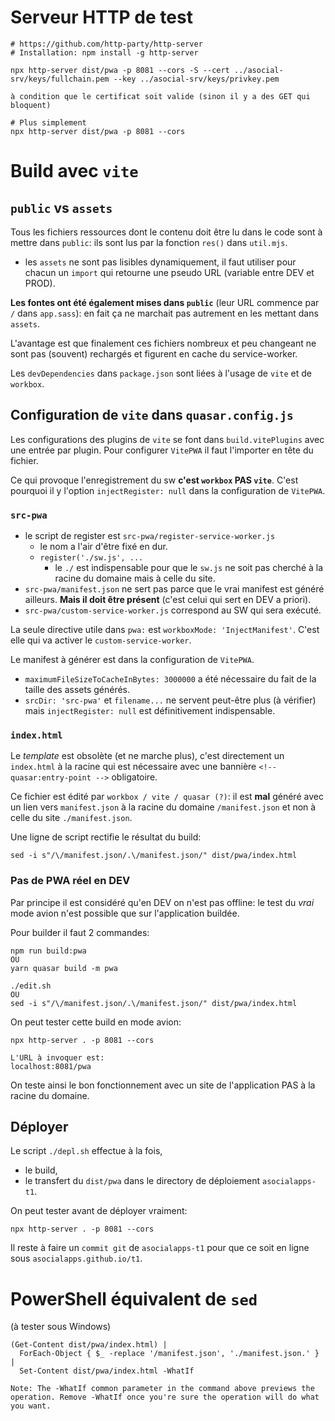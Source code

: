 # Serveur HTTP de test

    # https://github.com/http-party/http-server
    # Installation: npm install -g http-server

    npx http-server dist/pwa -p 8081 --cors -S --cert ../asocial-srv/keys/fullchain.pem --key ../asocial-srv/keys/privkey.pem

    à condition que le certificat soit valide (sinon il y a des GET qui bloquent)

    # Plus simplement
    npx http-server dist/pwa -p 8081 --cors

# Build avec `vite`

## `public` vs `assets`
Tous les fichiers ressources dont le contenu doit être lu dans le code sont à mettre dans `public`: ils sont lus par la fonction `res()` dans `util.mjs`.
- les `assets` ne sont pas lisibles dynamiquement, il faut utiliser pour chacun un `import` qui retourne une pseudo URL (variable entre DEV et PROD).

**Les fontes ont été également mises dans `public`** (leur URL commence par `/` dans `app.sass`): en fait ça ne marchait pas autrement en les mettant dans `assets`.

L'avantage est que finalement ces fichiers nombreux et peu changeant ne sont pas (souvent) rechargés et figurent en cache du service-worker.

Les `devDependencies` dans `package.json` sont liées à l'usage de `vite` et de `workbox`.

## Configuration de `vite` dans `quasar.config.js`
Les configurations des plugins de `vite` se font dans `build.vitePlugins` avec une entrée par plugin. Pour configurer `VitePWA` il faut l'importer en tête du fichier.

Ce qui provoque l'enregistrement du sw **c'est `workbox` PAS `vite`**. C'est pourquoi il y l'option `injectRegister: null` dans la configuration de `VitePWA`.

### `src-pwa`
- le script de register est `src-pwa/register-service-worker.js`
  - le nom a l'air d'être fixé en dur.
  - `register('./sw.js', ...`
    - le `./` est indispensable pour que le `sw.js` ne soit pas cherché à la racine du domaine mais à celle du site.
- `src-pwa/manifest.json` ne sert pas parce que le vrai manifest est généré ailleurs. **Mais il doit être présent** (c'est celui qui sert en DEV a priori).
- `src-pwa/custom-service-worker.js` correspond au SW qui sera exécuté.

La seule directive utile dans `pwa:` est `workboxMode: 'InjectManifest'`. C'est elle qui va activer le `custom-service-worker`.

Le manifest à générer est dans la configuration de `VitePWA`.
- `maximumFileSizeToCacheInBytes: 3000000` a été nécessaire du fait de la taille des assets générés.
- `srcDir: 'src-pwa'` et `filename...` ne servent peut-être plus (à vérifier) mais `injectRegister: null` est définitivement indispensable.

### `index.html`
Le _template_ est obsolète (et ne marche plus), c'est directement un `index.html` à la racine qui est nécessaire avec une bannière `<!-- quasar:entry-point -->` obligatoire.

Ce fichier est édité par `workbox / vite / quasar (?)`: il est **mal** généré avec un lien vers `manifest.json` à la racine du domaine `/manifest.json` et non à celle du site `./manifest.json`.

Une ligne de script rectifie le résultat du build:

    sed -i s"/\/manifest.json/.\/manifest.json/" dist/pwa/index.html

### Pas de PWA réel en DEV
Par principe il est considéré qu'en DEV on n'est pas offline: le test du _vrai_ mode avion n'est possible que sur l'application buildée.

Pour builder il faut 2 commandes:

    npm run build:pwa
    OU
    yarn quasar build -m pwa

    ./edit.sh
    OU
    sed -i s"/\/manifest.json/.\/manifest.json/" dist/pwa/index.html

On peut tester cette build en mode avion:

    npx http-server . -p 8081 --cors

    L'URL à invoquer est:
    localhost:8081/pwa

On teste ainsi le bon fonctionnement avec un site de l'application PAS à la racine du domaine.

## Déployer
Le script `./depl.sh` effectue à la fois,
- le build,
- le transfert du `dist/pwa` dans le directory de déploiement `asocialapps-t1`.

On peut tester avant de déployer vraiment:

    npx http-server . -p 8081 --cors

Il reste à faire un `commit git` de `asocialapps-t1` pour que ce soit en ligne sous `asocialapps.github.io/t1`.

# PowerShell équivalent de `sed`
(à tester sous Windows)

    (Get-Content dist/pwa/index.html) |
      ForEach-Object { $_ -replace '/manifest.json', './manifest.json.' } |
      Set-Content dist/pwa/index.html -WhatIf

    Note: The -WhatIf common parameter in the command above previews the operation. Remove -WhatIf once you're sure the operation will do what you want.

